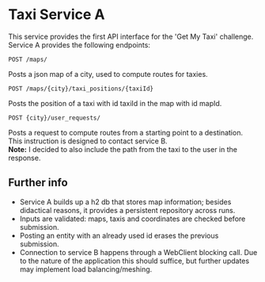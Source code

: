 # Taxi Service A

This service provides the first API interface for the 'Get My Taxi' challenge.  
Service A provides the following endpoints:

```
POST /maps/
```
Posts a json map of a city, used to compute routes for taxies.

```
POST /maps/{city}/taxi_positions/{taxiId}
```

Posts the position of a taxi with id taxiId in the map with id mapId.

```
POST {city}/user_requests/
```
Posts a request to compute routes from a starting point to a destination. This instruction is designed to contact service B.  
**Note:** I decided to also include the path from the taxi to the user in the response.

## Further info

+ Service A builds up a h2 db that stores map information; besides didactical reasons, it provides a persistent repository across runs.  
+ Inputs are validated: maps, taxis and coordinates are checked before submission.  
+ Posting an entity with an already used id erases the previous submission.  
+ Connection to service B happens through a WebClient blocking call. Due to the nature of the application this should suffice, but further updates may implement load balancing/meshing.
